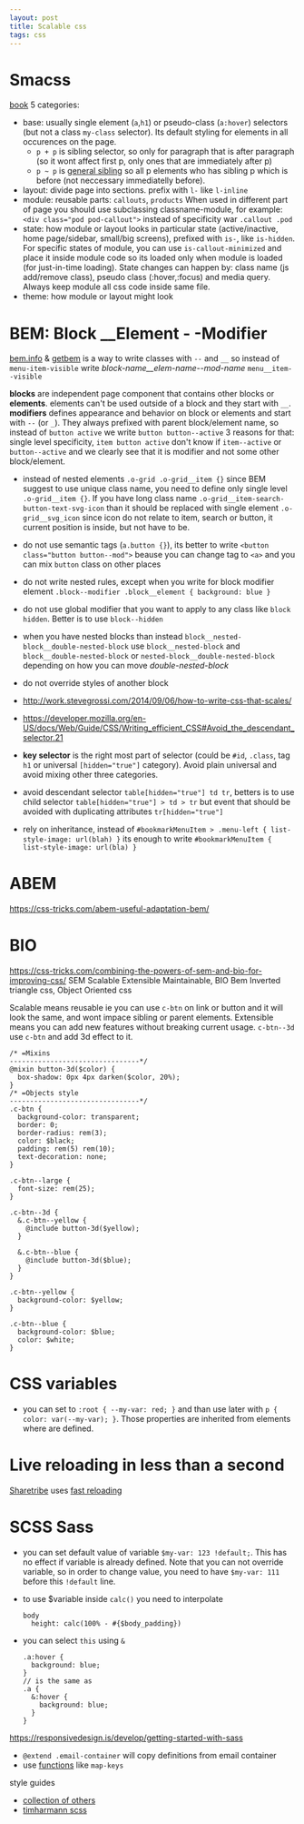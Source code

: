 ```yaml
---
layout: post
title: Scalable css
tags: css
---
```


# Smacss

[book](https://smacss.com/book/) 5 categories:

* base: usually single element  (`a`,`h1`) or pseudo-class (`a:hover`)
  selectors (but not a class `my-class` selector). Its default styling for
  elements in all occurences on the page.
  * `p + p` is sibling selector, so only for paragraph that is after paragraph
  (so it wont affect first p, only ones that are immediately after p)
  * `p ~ p` is [general
    sibling](https://www.w3.org/TR/selectors/#general-sibling-combinators) so
    all p elements who has sibling p which is before (not neccessary
    immediatelly before).
* layout: divide page into sections. prefix with `l-` like `l-inline`
* module: reusable parts: `callouts`, `products` When used in different part
  of page you should use subclassing classname-module, for example: `<div
  class="pod pod-callout">` instead of specificity war `.callout .pod`
* state: how module or layout looks in particular state (active/inactive, home
  page/sidebar, small/big screens), prefixed with `is-`, like `is-hidden`. For
  specific states of module, you can use `is-callout-minimized` and place it
  inside module code so its loaded only when module is loaded (for just-in-time
  loading). State changes can happen by: class name (js add/remove class),
  pseudo class (:hover,:focus) and media query. Always keep module all css code
  inside same file.
* theme: how module or layout might look

# BEM: Block __Element - -Modifier

[bem.info](https://en.bem.info/) & [getbem](http://getbem.com/introduction/) is
a way to write classes with `--` and `__` so instead of `menu-item-visible`
write *block-name__elem-name--mod-name* `menu__item--visible`

**blocks** are independent page component that contains other blocks or
**elements**. elements can't be used outside of a block and they start with
`__`. **modifiers** defines appearance and behavior on block or elements and
start with `--` (or `_`). They always prefixed with parent block/element name,
so instead of `button active` we write `button button--active` 3 reasons for
that: single level specificity, `item button active` don't know if
`item--active` or `button--active` and we clearly see that it is modifier and
not some other block/element.
* instead of nested elements `.o-grid .o-grid__item {}` since BEM suggest to use
  unique class name, you need to define only single level `.o-grid__item {}`. If
  you have long class name `.o-grid__item-search-button-text-svg-icon` than it
  should be replaced with single element `.o-grid__svg_icon` since icon do not
  relate to item, search or button, it current position is inside, but not have
  to be.
* do not use semantic tags (`a.button {}`), its better to write `<button
  class="button button--mod">` beause you can change tag to `<a>` and you can
  mix `button` class on other places
* do not write nested rules, except when you write for block modifier element
  `.block--modifier .block__element { background: blue }`
* do not use global modifier that you want to apply to any class like `block
  hidden`. Better is to use `block--hidden`
* when you have nested blocks than instead
  `block__nested-block__double-nested-block` use `block__nested-block` and
  `block__double-nested-block` or `nested-block__double-nested-block` depending
  on how you can move *double-nested-block*

* do not override styles of another block


* <http://work.stevegrossi.com/2014/09/06/how-to-write-css-that-scales/>
* <https://developer.mozilla.org/en-US/docs/Web/Guide/CSS/Writing_efficient_CSS#Avoid_the_descendant_selector.21>

* **key selector** is the right most part of selector (could be `#id`, `.class`,
  tag `h1` or universal `[hidden="true"]` category). Avoid plain universal and
  avoid mixing other three categories.
* avoid descendant selector `table[hidden="true"] td tr`, betters is to use
  child selector `table[hidden="true"] > td > tr` but event that should be
  avoided with duplicating attributes `tr[hidden="true"]`
* rely on inheritance, instead of `#bookmarkMenuItem > .menu-left {
  list-style-image: url(blah) }` its enough to write `#bookmarkMenuItem {
  list-style-image: url(bla) }`

# ABEM

<https://css-tricks.com/abem-useful-adaptation-bem/>

# BIO

https://css-tricks.com/combining-the-powers-of-sem-and-bio-for-improving-css/
SEM Scalable Extensible Maintainable, BIO Bem Inverted triangle css, Object
Oriented css

Scalable means reusable ie you can use `c-btn` on link or button and it will
look the same, and wont impace sibling or parent elements. Extensible means you
can add new features without breaking current usage. `c-btn--3d` use `c-btn` and
add 3d effect to it.

~~~
/* =Mixins
--------------------------------*/
@mixin button-3d($color) {
  box-shadow: 0px 4px darken($color, 20%);
}
/* =Objects style
--------------------------------*/
.c-btn {
  background-color: transparent;
  border: 0;
  border-radius: rem(3);
  color: $black;
  padding: rem(5) rem(10);
  text-decoration: none;
}

.c-btn--large {
  font-size: rem(25);
}

.c-btn--3d {
  &.c-btn--yellow {
    @include button-3d($yellow);
  }

  &.c-btn--blue {
    @include button-3d($blue);
  }
}

.c-btn--yellow {
  background-color: $yellow;
}

.c-btn--blue {
  background-color: $blue;
  color: $white;
}
~~~

# CSS variables

* you can set to `:root { --my-var: red; }` and than use later with `p { color:
  var(--my-var); }`. Those properties are inherited from elements where are
  defined.


# Live reloading in less than a second

[Sharetribe](https://github.com/sharetribe/sharetribe/blob/master/docs/scss-coding-guidelines.md) uses [fast reloading](https://mattbrictson.com/lightning-fast-sass-reloading-in-rails)

# SCSS Sass

* you can set default value of variable `$my-var: 123 !default;`. This has no
  effect if variable is already defined. Note that you can not override
  variable, so in order to change value, you need to have `$my-var: 111` before
  this `!default` line.
* to use $variable inside `calc()` you need to interpolate
  ```
  body
    height: calc(100% - #{$body_padding})
  ```
* you can select `this` using `&`

  ~~~
  .a:hover {
    background: blue;
  }
  // is the same as
  .a {
    &:hover {
      background: blue;
    }
  }
  ~~~


<https://responsivedesign.is/develop/getting-started-with-sass>

* `@extend .email-container` will copy definitions from email container
* use [functions](http://sass-lang.com/documentation/Sass/Script/Functions.html)
like `map-keys`

style guides

* [collection of others](https://github.com/onishiweb/code-style)
* [timharmann scss](https://github.com/timhartmann/Scss-Styleguide)
